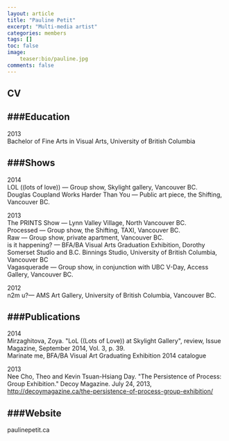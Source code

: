 ```yaml
---
layout: article
title: "Pauline Petit"
excerpt: "Multi-media artist"
categories: members
tags: []
toc: false
image: 
	teaser:bio/pauline.jpg
comments: false
---
```


## CV

###Education
----------------------
2013 <br>
Bachelor of Fine Arts in Visual Arts, University of British Columbia

###Shows
----------------------
2014 <br>
LOL ((lots of love)) — Group show, Skylight gallery, Vancouver BC. <br>
Douglas Coupland Works Harder Than You — Public art piece, the Shifting, Vancouver BC.

2013 <br>
The PRINTS Show — Lynn Valley Village, North Vancouver BC. <br>
Processed — Group show, the Shifting, TAXI, Vancouver BC. <br>
Raw — Group show, private apartment, Vancouver BC. <br>
is it happening? — BFA/BA Visual Arts Graduation Exhibition, Dorothy Somerset Studio and B.C. Binnings Studio, University of British Columbia, Vancouver BC <br>
Vagasquerade — Group show, in conjunction with UBC V-Day, Access Gallery, Vancouver BC.

2012 <br>
n2m u?— AMS Art Gallery, University of British Columbia, Vancouver BC.

###Publications
----------------------

2014 <br>
Mirzaghitova, Zoya. "LoL ((Lots of Love)) at Skylight Gallery", review, Issue Magazine, September 2014, Vol. 3, p. 39. <br>
Marinate me, BFA/BA Visual Art Graduating Exhibition 2014 catalogue

2013 <br>
Nee Cho, Theo and Kevin Tsuan-Hsiang Day. "The Persistence of Process: Group Exhibition." Decoy Magazine. July 24, 2013, http://decoymagazine.ca/the-persistence-of-process-group-exhibition/

###Website
----------------------
paulinepetit.ca